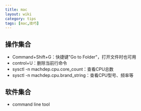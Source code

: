 ```yaml
---
title: mac
layout: wiki
category: tips
tags: [mac,技巧]
---
```


## 操作集合

* Command+Shift+G：快捷键"Go to Folder"，打开文件时也可用
* control+U：删除当前行命令
* sysctl -n machdep.cpu.core_count：查看CPU总数
* sysctl -n machdep.cpu.brand_string：查看CPU型号、频率等

## 软件集合

* command line tool
